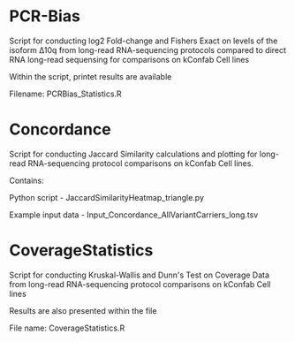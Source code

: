 # PCR-Bias
Script for conducting log2 Fold-change and Fishers Exact on levels of the isoform Δ10q from long-read RNA-sequencing protocols compared to direct RNA long-read sequensing for comparisons on kConfab Cell lines

Within the script, printet results are available

Filename: PCRBias_Statistics.R

# Concordance
Script for conducting Jaccard Similarity calculations and plotting for long-read RNA-sequencing protocol comparisons on kConfab Cell lines.

Contains:

Python script - JaccardSimilarityHeatmap_triangle.py

Example input data - Input_Concordance_AllVariantCarriers_long.tsv

# CoverageStatistics
Script for conducting Kruskal-Wallis and Dunn's Test on Coverage Data from long-read RNA-sequencing protocol comparisons on kConfab Cell lines

Results are also presented within the file

File name: CoverageStatistics.R

